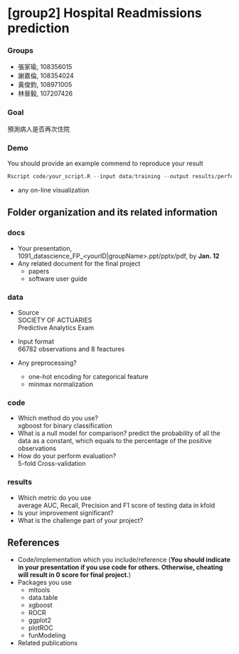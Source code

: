 # [group2] Hospital Readmissions prediction

### Groups
* 張家瑜, 108356015
* 謝嘉倫, 108354024
* 黃俊鈞, 108971005
* 林晉毅, 107207426

### Goal
預測病人是否再次住院





### Demo 
You should provide an example commend to reproduce your result
```R
Rscript code/your_script.R --input data/training --output results/performance.tsv
```
* any on-line visualization

## Folder organization and its related information

### docs
* Your presentation, 1091_datascience_FP_<yourID|groupName>.ppt/pptx/pdf, by **Jan. 12**
* Any related document for the final project
  * papers
  * software user guide

### data

* Source <br>
SOCIETY OF ACTUARIES<br>Predictive Analytics Exam
  

* Input format <br>
66782 observations and 8 feactures
  
* Any preprocessing?
  * one-hot encoding for categorical feature
  * minmax normalization

### code

* Which method do you use? <br>
xgboost for binary classification  
* What is a null model for comparison?
predict the probability of all the data as a constant, which equals to the percentage of the positive observations 
* How do your perform evaluation? <br>
5-fold Cross-validation
### results

* Which metric do you use <br>
average AUC, Recall, Precision and F1 score of testing data in kfold
* Is your improvement significant?
* What is the challenge part of your project? 

## References
* Code/implementation which you include/reference (__You should indicate in your presentation if you use code for others. Otherwise, cheating will result in 0 score for final project.__)
* Packages you use
  * mltools
  * data.table
  * xgboost
  * ROCR
  * ggplot2
  * plotROC
  * funModeling
* Related publications


